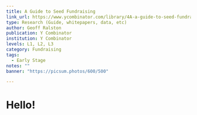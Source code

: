 ```yaml
---
title: A Guide to Seed Fundraising
link_url: https://www.ycombinator.com/library/4A-a-guide-to-seed-fundraising
type: Research (Guide, whitepapers, data, etc)
author: Geoff Ralston
publication: Y Combinator
institution: Y Combinator
levels: L1, L2, L3
category: Fundraising
tags:
  - Early Stage
notes: ""
banner: "https://picsum.photos/600/500"

---
```


# Hello!
